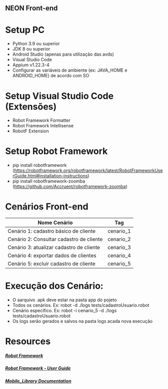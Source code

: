## NEON Front-end


# Setup PC
- Python 3.9 ou superior
- JDK 8 ou superior
- Android Studio (apenas para utilização das avds)
- Visual Studio Code
- Appium v1.22.3-4
- Configurar as variáveis de ambiente (ex: JAVA_HOME e ANDROID_HOME) de acordo com SO


# Setup Visual Studio Code (Extensões)
- Robot Framework Formatter
- Robot Framework Intellisense
- RobotF Extension


# Setup Robot Framework
- pip install robotframework (https://robotframework.org/robotframework/latest/RobotFrameworkUserGuide.html#installation-instructions)
- pip install robotframework-zoomba (https://github.com/Accruent/robotframework-zoomba)


# Cenários Front-end
Nome Cenário                            |   Tag
----------------------------------------| ---------
Cenário 1: cadastro básico de cliente   | cenario_1
Cenário 2: Consultar cadastro de cliente| cenario_2
Cenário 3: atualizar cadastro de cliente| cenario_3
Cenário 4: exportar dados de clientes   | cenario_4
Cenário 5: excluir cadastro de cliente  | cenario_5


# Execução dos Cenário:
- O aarquivo .apk deve estar na pasta app do pojeto
- Todos os cenários. Ex: robot -d ./logs tests/cadastroUsuario.robot   
- Cenário específico. Ex: robot -i cenario_5 -d ./logs tests/cadastroUsuario.robot
- Os logs serão gerados e salvos na pasta logs acada nova execução


# Resources
##### [Robot Framework](https://robotframework.org/)
##### [Robot Framework - User Guide](https://robotframework.org/robotframework/latest/RobotFrameworkUserGuide.html#getting-started)
##### [Mobile_Library Documentation](https://accruent.github.io/robotframework-zoomba/MobileLibraryDocumentation.html#library-documentation-top)
